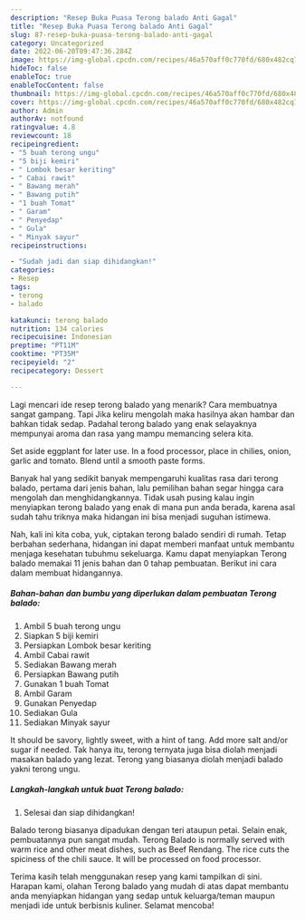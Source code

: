 ```yaml
---
description: "Resep Buka Puasa Terong balado Anti Gagal"
title: "Resep Buka Puasa Terong balado Anti Gagal"
slug: 87-resep-buka-puasa-terong-balado-anti-gagal
category: Uncategorized
date: 2022-06-20T09:47:36.284Z
image: https://img-global.cpcdn.com/recipes/46a570aff0c770fd/680x482cq70/terong-balado-foto-resep-utama.jpg
hideToc: false
enableToc: true
enableTocContent: false
thumbnail: https://img-global.cpcdn.com/recipes/46a570aff0c770fd/680x482cq70/terong-balado-foto-resep-utama.jpg
cover: https://img-global.cpcdn.com/recipes/46a570aff0c770fd/680x482cq70/terong-balado-foto-resep-utama.jpg
author: Admin
authorAv: notfound
ratingvalue: 4.8
reviewcount: 18
recipeingredient:
- "5 buah terong ungu"
- "5 biji kemiri"
- " Lombok besar keriting"
- " Cabai rawit"
- " Bawang merah"
- " Bawang putih"
- "1 buah Tomat"
- " Garam"
- " Penyedap"
- " Gula"
- " Minyak sayur"
recipeinstructions:

- "Sudah jadi dan siap dihidangkan!"
categories:
- Resep
tags:
- terong
- balado

katakunci: terong balado 
nutrition: 134 calories
recipecuisine: Indonesian
preptime: "PT11M"
cooktime: "PT35M"
recipeyield: "2"
recipecategory: Dessert

---
```



Lagi mencari ide resep terong balado yang menarik? Cara membuatnya sangat gampang. Tapi Jika keliru mengolah maka hasilnya akan hambar dan bahkan tidak sedap. Padahal terong balado yang enak selayaknya mempunyai aroma dan rasa yang mampu memancing selera kita.


Set aside eggplant for later use. In a food processor, place in chilies, onion, garlic and tomato. Blend until a smooth paste forms.

Banyak hal yang sedikit banyak mempengaruhi kualitas rasa dari terong balado, pertama dari jenis bahan, lalu pemilihan bahan segar hingga cara mengolah dan menghidangkannya. Tidak usah pusing kalau ingin menyiapkan terong balado yang enak di mana pun anda berada, karena asal sudah tahu triknya maka hidangan ini bisa menjadi suguhan istimewa.


Nah, kali ini kita coba, yuk, ciptakan terong balado sendiri di rumah. Tetap berbahan sederhana, hidangan ini dapat memberi manfaat untuk membantu menjaga kesehatan tubuhmu sekeluarga. Kamu dapat menyiapkan Terong balado memakai 11 jenis bahan dan 0 tahap pembuatan. Berikut ini cara dalam membuat hidangannya.

<!--inarticleads1-->

##### Bahan-bahan dan bumbu yang diperlukan dalam pembuatan Terong balado:

1. Ambil 5 buah terong ungu
1. Siapkan 5 biji kemiri
1. Persiapkan  Lombok besar keriting
1. Ambil  Cabai rawit
1. Sediakan  Bawang merah
1. Persiapkan  Bawang putih
1. Gunakan 1 buah Tomat
1. Ambil  Garam
1. Gunakan  Penyedap
1. Sediakan  Gula
1. Sediakan  Minyak sayur


It should be savory, lightly sweet, with a hint of tang. Add more salt and/or sugar if needed. Tak hanya itu, terong ternyata juga bisa diolah menjadi masakan balado yang lezat. Terong yang biasanya diolah menjadi balado yakni terong ungu. 

<!--inarticleads2-->

##### Langkah-langkah untuk buat Terong balado:


1. Selesai dan siap dihidangkan!

Balado terong biasanya dipadukan dengan teri ataupun petai. Selain enak, pembuatannya pun sangat mudah. Terong Balado is normally served with warm rice and other meat dishes, such as Beef Rendang. The rice cuts the spiciness of the chili sauce. It will be processed on food processor. 

Terima kasih telah menggunakan resep yang kami tampilkan di sini. Harapan kami, olahan Terong balado yang mudah di atas dapat membantu anda menyiapkan hidangan yang sedap untuk keluarga/teman maupun menjadi ide untuk berbisnis kuliner. Selamat mencoba!
